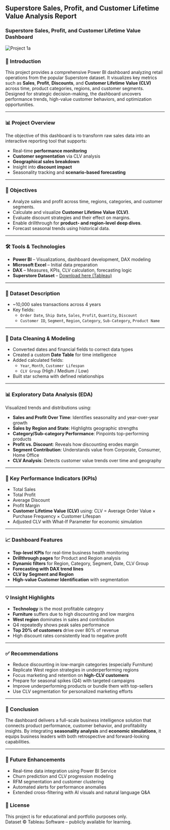 ## Superstore Sales, Profit, and Customer Lifetime Value Analysis Report


### Superstore Sales, Profit, and Customer Lifetime Value Dashboard
![Project 1a](https://github.com/user-attachments/assets/05d72dc9-0986-4ee8-a035-c9fd46ccf723)


### 📌 Introduction

This project provides a comprehensive Power BI dashboard analyzing retail operations from the popular Superstore dataset. It visualizes key metrics such as **Sales**, **Profit**, **Discounts**, and **Customer Lifetime Value (CLV)** across time, product categories, regions, and customer segments. Designed for strategic decision-making, the dashboard uncovers performance trends, high-value customer behaviors, and optimization opportunities.

---

### 📊 Project Overview

The objective of this dashboard is to transform raw sales data into an interactive reporting tool that supports:
- Real-time **performance monitoring**
- **Customer segmentation** via CLV analysis
- **Geographical sales breakdown**
- Insight into **discount impact**
- Seasonality tracking and **scenario-based forecasting**

---

### 🎯 Objectives

- Analyze sales and profit across time, regions, categories, and customer segments.
- Calculate and visualize **Customer Lifetime Value (CLV)**.
- Evaluate discount strategies and their effect on margins.
- Enable drillthrough for **product- and region-level deep dives**.
- Forecast seasonal trends using historical data.

---

### 🛠️ Tools & Technologies

- **Power BI** – Visualizations, dashboard development, DAX modeling
- **Microsoft Excel** – Initial data preparation
- **DAX** – Measures, KPIs, CLV calculation, forecasting logic
- **Superstore Dataset** – [Download here (Tableau)](https://www.tableau.com/sites/default/files/2021-05/Sample%20-%20Superstore.xls)

---

### 📂 Dataset Description

- ~10,000 sales transactions across 4 years
- Key fields:
  - `Order Date`, `Ship Date`, `Sales`, `Profit`, `Quantity`, `Discount`
  - `Customer ID`, `Segment`, `Region`, `Category`, `Sub-Category`, `Product Name`

---

### 🧹 Data Cleaning & Modeling

- Converted dates and financial fields to correct data types
- Created a custom **Date Table** for time intelligence
- Added calculated fields:
  - `Year`, `Month`, `Customer Lifespan`
  - `CLV Group` (High / Medium / Low)
- Built star schema with defined relationships

---

### 📊 Exploratory Data Analysis (EDA)

Visualized trends and distributions using:
- **Sales and Profit Over Time**: Identifies seasonality and year-over-year growth
- **Sales by Region and State**: Highlights geographic strengths
- **Category/Sub-category Performance**: Pinpoints top-performing products
- **Profit vs. Discount**: Reveals how discounting erodes margin
- **Segment Contribution**: Understands value from Corporate, Consumer, Home Office
- **CLV Analysis**: Detects customer value trends over time and geography

---

### 📌 Key Performance Indicators (KPIs)

- Total Sales
- Total Profit
- Average Discount
- Profit Margin
- **Customer Lifetime Value (CLV)** using:
CLV = Average Order Value × Purchase Frequency × Customer Lifespan
- Adjusted CLV with What-If Parameter for economic simulation

---

### 📈 Dashboard Features

- **Top-level KPIs** for real-time business health monitoring
- **Drillthrough pages** for Product and Region analysis
- **Dynamic filters** for Region, Category, Segment, Date, CLV Group
- **Forecasting with DAX trend lines**
- **CLV by Segment and Region**
- **High-value Customer Identification** with segmentation

---

### 💡 Insight Highlights

- **Technology** is the most profitable category
- **Furniture** suffers due to high discounting and low margins
- **West region** dominates in sales and contribution
- Q4 repeatedly shows peak sales performance
- **Top 20% of customers** drive over 80% of revenue
- High discount rates consistently lead to negative profit

---

### ✅ Recommendations

- Reduce discounting in low-margin categories (especially Furniture)
- Replicate West region strategies in underperforming regions
- Focus marketing and retention on **high-CLV customers**
- Prepare for seasonal spikes (Q4) with targeted campaigns
- Improve underperforming products or bundle them with top-sellers
- Use CLV segmentation for personalized marketing efforts

---

### 🧠 Conclusion

The dashboard delivers a full-scale business intelligence solution that connects product performance, customer behavior, and profitability insights. By integrating **seasonality analysis** and **economic simulations**, it equips business leaders with both retrospective and forward-looking capabilities.

---

### 🚀 Future Enhancements

- Real-time data integration using Power BI Service
- Churn prediction and CLV progression modeling
- RFM segmentation and customer clustering
- Automated alerts for performance anomalies
- Extended cross-filtering with AI visuals and natural language Q&A

### 📎 License

This project is for educational and portfolio purposes only.  
Dataset © Tableau Software – publicly available for learning.
